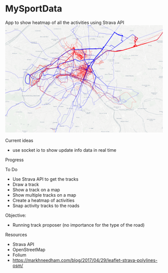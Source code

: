 # MySportData

App to show heatmap of all the activities using Strava API
![Heatmap](Screenshot.png)

Current ideas
- use socket io to show update info data in real time

Progress

To Do
- Use Strava API to get the tracks
- Draw a track
- Show a track on a map
- Show multiple tracks on a map
- Create a heatmap of activities
- Snap activity tracks to the roads

Objective:
- Running track proposer (no importance for the type of the road)

Resources
- Strava API
- OpenStreetMap
- Folium
- https://markhneedham.com/blog/2017/04/29/leaflet-strava-polylines-osm/
